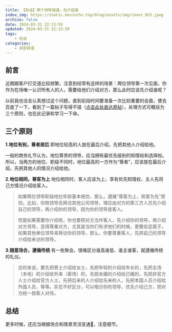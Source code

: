 ```yaml
---
title: 【杂谈】两个领导相遇，先介绍谁
index_img: https://static.kevinchu.top/blog/assets/img/cover_025.jpeg
archive: false
date: 2024-03-31 22:13:59
updated: 2024-03-31 22:13:59
tags:
    - 杂谈
categories:
    - 闲言碎语
---
```


## 前言
近期跟客户打交道比较频繁，注意到经常有这样的场景：两位领导第一次见面，你作为在场唯一认识所有人的人，需要给他们介绍对方，那么此时应该先介绍谁呢？

以前我也没去认真想过这个问题，直到前段时间要准备一次比较重要的会面，便去百度了一下，看到了一篇帖子写得不错（[点击此处直达原帖](https://baijiahao.baidu.com/s?id=1606209461360767179)），处理方式可概括为三个原则，也在此记录和学习一下😅。


## 三个原则

**1.地位有别，尊者居后**
即地位较高的人放在最后介绍，先把其他人介绍给他。

一般的商务礼节认为，地位尊贵的领导，应当拥有最优先级别的知情权和选择权。所以，当两方的地位、职级不同时，地位最高的一方作为“尊者”，应该放在最后介绍，先把其他人的情况介绍给他。


**2.地位相同，尊客为上**
地位相同时，客人应该为上，享有优先知情权，主人先将己方情况介绍给客人。

>如果两位领导职级地位年龄基本相仿，那么，遵循“尊客为上、宾客为先”原则。比如，你陪领导去拜访其他公司领导，理应由对方的第三方人员先介绍自己的领导，再介绍你的领导，因为你的领导是客人。
>
>但是如果需要你介绍呢，你也要把对方当作客人，先介绍你的领导，再介绍对方领导，显得尊重对方，尤其是当你们有求他们的时候，更要给足面子。如果其他单位领导来拜访你的领导，那么，你要尊重客人，先把自己的领导介绍给来访的领导。


**3.随意场合，遵循传统**
有一些聚会，很难区分谁高谁低、谁主谁客，就遵循传统的礼仪。

>总的来说，要先把男士介绍给女士，先把年轻的介绍给年长的，先把主场（本地）的介绍给外来（客场）的，先把未婚的介绍给已婚的，先把非官方人士介绍给官方人士，先把后来的人介绍给先来的人，先把本国人员介绍给外国人员，等等。实在不好区分，可以暗示你的领导，优先介绍己方，把对方统一按客人对待。


## 总结

更多时候，还应当根据场合和情景灵活变通🤣，注意细节。




